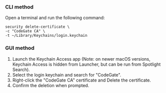 ### CLI method

Open a terminal and run the following command:
  
```shell
security delete-certificate \
-c "CodeGate CA" \
-t ~/Library/Keychains/login.keychain
```

### GUI method

1. Launch the Keychain Access app (Note: on newer macOS versions, Keychain Access is hidden from Launcher, but can be run from Spotlight Search).
2. Select the login keychain and search for "CodeGate".
3. Right-click the "CodeGate CA" certificate and Delete the certificate.
4. Confirm the deletion when prompted.
